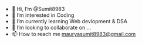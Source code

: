- 👋 Hi, I’m @Sumit8983
- 👀 I’m interested in Coding
- 🌱 I’m currently learning Web devlopment & DSA
- 💞️ I’m looking to collaborate on ...
- 📫 How to reach me mauryasumit8983@gmail.com

<!---
Sumit8983/Sumit8983 is a ✨ special ✨ repository because its `README.md` (this file) appears on your GitHub profile.
You can click the Preview link to take a look at your changes.
--->
